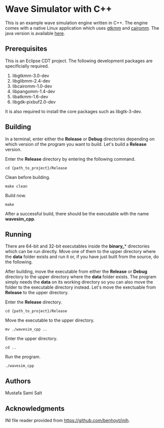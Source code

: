 # Wave Simulator with C++
This is an example wave simulation engine written in C++. The engine comes with a native Linux application which uses [gtkmm](https://www.gtkmm.org/) and [cairomm](https://www.cairographics.org/cairomm/). The java version is available [here](https://github.com/mss1451/wavesim_java).
## Prerequisites
This is an Eclipse CDT project. The following development packages are specificially required.
1. libgtkmm-3.0-dev
3. libglibmm-2.4-dev
4. libcairomm-1.0-dev
5. libpangomm-1.4-dev
6. libatkmm-1.6-dev
7. libgdk-pixbuf2.0-dev

It is also required to install the core packages such as libgtk-3-dev.
## Building
In a terminal, enter either the **Release** or **Debug** directories depending on which version of the program you want to build. Let's build a **Release** version.

Enter the **Release** directory by entering the following command.

```cd {path_to_project}/Release```

Clean before building.

```make clean```

Build now.

```make```

After a successful build, there should be the executable with the name **wavesim_cpp**.
## Running
There are 64-bit and 32-bit executables inside the **binary_*** directories which can be run directly. Move one of them to the upper directory where the **data** folder exists and run it or, if you have just built from the source, do the following.

After building, move the executable from either the **Release** or **Debug** directory to the upper directory where the **data** folder exists. The program simply needs the **data** on its working directory so you can also move the folder to the executable directory instead. Let's move the exectuable from **Release** to the upper directory.

Enter the **Release** directory.

```cd {path_to_project}/Release```

Move the executable to the upper directory.

```mv ./wavesim_cpp ..```

Enter the upper directory.

```cd ..```

Run the program.

```./wavesim_cpp```
## Authors
Mustafa Sami Salt
## Acknowledgments
INI file reader provided from https://github.com/benhoyt/inih.
